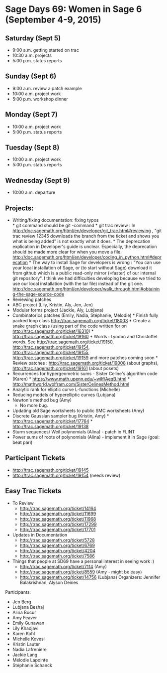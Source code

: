 

# Sage Days 69: Women in Sage 6 (September 4-9, 2015)


## Saturday (Sept 5)

* 9:00 a.m. getting started on trac 
* 10:30 a.m. projects 
* 5:00 p.m. status reports  

## Sunday (Sept 6)

* 9:00 a.m. review a patch example 
* 10:00 a.m. project work 
* 5:00 p.m. workshop dinner 

## Monday (Sept 7)

* 10:00 a.m. project work 
* 5:00 p.m. status reports 

## Tuesday (Sept 8)

* 10:00 a.m. project work 
* 5:00 p.m. status reports 

## Wednesday (Sept 9)

* 10:00 a.m. departure 

## Projects:

* Writing/fixing documentation: fixing typos  
         * git command should be git -command 
         * git trac review : In <a href="http://doc.sagemath.org/html/en/developer/git_trac.html#reviewing">http://doc.sagemath.org/html/en/developer/git_trac.html#reviewing</a> , "git trac review 12345 downloads the branch from the ticket and shows you what is being added" is not exactly what it does. 
         * The deprecation explication in Developer's guide is unclear. Especially, the deprecation should be made more clear for when you move a file. <a href="http://doc.sagemath.org/html/en/developer/coding_in_python.html#deprecation">http://doc.sagemath.org/html/en/developer/coding_in_python.html#deprecation</a> 
         * The way to install Sage for developers is wrong : "You can use your local installation of Sage, or (to start without Sage) download it from github which is a public read-only mirror (=faster) of our internal git repository". I think we had difficulties developing because we tried to use our local installation (with the tar file) instead of the git one. <a href="http://doc.sagemath.org/html/en/developer/walk_through.html#obtaining-the-sage-source-code">http://doc.sagemath.org/html/en/developer/walk_through.html#obtaining-the-sage-source-code</a> 
* Reviewing patches 
* ABC project (Lily, Kristin, Aly, Jen, Jen) 
* Modular forms project (Jackie, Aly, Lubjana) 
* Combinatorics patches (Emily, Nadia, Stéphanie, Mélodie) 
      * Finish fully packed loop class <a href="http://trac.sagemath.org/ticket/18003">http://trac.sagemath.org/ticket/18003</a> 
      * Create a snake graph class (using part of the code written for on <a href="http://trac.sagemath.org/ticket/16310">http://trac.sagemath.org/ticket/16310</a>) 
               * <a href="http://trac.sagemath.org/ticket/19160">http://trac.sagemath.org/ticket/19160</a> 
      * Words : Lyndon and Christoffel words. See <a href="http://trac.sagemath.org/ticket/19150">http://trac.sagemath.org/ticket/19150</a>, <a href="http://trac.sagemath.org/ticket/19154">http://trac.sagemath.org/ticket/19154</a>, <a href="http://trac.sagemath.org/ticket/19155">http://trac.sagemath.org/ticket/19155</a>, <a href="http://trac.sagemath.org/ticket/19159">http://trac.sagemath.org/ticket/19159</a> and more patches coming soon 
      * Review patches : <a href="http://trac.sagemath.org/ticket/19008">http://trac.sagemath.org/ticket/19008</a> (about graphs), <a href="http://trac.sagemath.org/ticket/19161">http://trac.sagemath.org/ticket/19161</a> (about posets) 
* Recurrences for hypergeometric sums - Sister Celine's algorithm code (Karen) 
      * <a href="https://www.math.upenn.edu/~wilf/AeqB.html">https://www.math.upenn.edu/~wilf/AeqB.html</a> 
      * <a href="http://mathworld.wolfram.com/SisterCelinesMethod.html">http://mathworld.wolfram.com/SisterCelinesMethod.html</a> 
* Analytic rank for elliptic curve L-functions (Michelle) 
* Reducing models of hyperelliptic curves (Lubjana) 
* Newton's method bug (Amy) 
   * No more bug. 
* Updating old Sage worksheets to public SMC worksheets (Amy) 
* Discrete Gaussian sampler bug (Kristin, Amy) 
         * <a href="http://trac.sagemath.org/ticket/17764">http://trac.sagemath.org/ticket/17764</a> 
         * <a href="http://trac.sagemath.org/ticket/19138">http://trac.sagemath.org/ticket/19138</a> 
* Sturm sequences/ Weil polynomials (Alina) - patch in FLINT 
* Power sums of roots of polynomials (Alina) - implement it in Sage (goal: beat pari) 

## Participant Tickets

* <a href="http://trac.sagemath.org/ticket/19145">http://trac.sagemath.org/ticket/19145</a> 
* <a href="http://trac.sagemath.org/ticket/19154">http://trac.sagemath.org/ticket/19154</a> (needs review) 

## Easy Trac Tickets

* To Review 
   * <a href="http://trac.sagemath.org/ticket/14164">http://trac.sagemath.org/ticket/14164</a> 
   * <a href="http://trac.sagemath.org/ticket/11699">http://trac.sagemath.org/ticket/11699</a> 
   * <a href="http://trac.sagemath.org/ticket/11968">http://trac.sagemath.org/ticket/11968</a> 
   * <a href="http://trac.sagemath.org/ticket/17299">http://trac.sagemath.org/ticket/17299</a> 
   * <a href="http://trac.sagemath.org/ticket/17701">http://trac.sagemath.org/ticket/17701</a> 
* Updates in Documentation 
   * <a href="http://trac.sagemath.org/ticket/5728">http://trac.sagemath.org/ticket/5728</a> 
   * <a href="http://trac.sagemath.org/ticket/6769">http://trac.sagemath.org/ticket/6769</a> 
   * <a href="http://trac.sagemath.org/ticket/4204">http://trac.sagemath.org/ticket/4204</a> 
   * <a href="http://trac.sagemath.org/ticket/7586">http://trac.sagemath.org/ticket/7586</a> 
* Things that people at SD69 have a personal interest in seeing work :) 
   * <a href="http://trac.sagemath.org/ticket/7114">http://trac.sagemath.org/ticket/7114</a> (Amy) 
   * <a href="http://trac.sagemath.org/ticket/8559">http://trac.sagemath.org/ticket/8559</a> (Amy - might be easy) 
   * <a href="http://trac.sagemath.org/ticket/14756">http://trac.sagemath.org/ticket/14756</a> (Lubjana) 
Organizers: Jennifer Balakrishnan, Alyson Deines 

Participants: 

* Jen Berg 
* Lubjana Beshaj 
* Alina Bucur 
* Amy Feaver 
* Emily Gunawan 
* Lily Khadjavi 
* Karen Kohl 
* Michelle Kovesi 
* Kristin Lauter 
* Nadia Lafrenière 
* Jackie Lang 
* Mélodie Lapointe 
* Stéphanie Schanck 